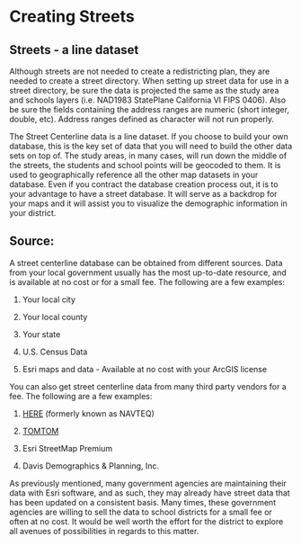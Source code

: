 # Creating Streets 
## Streets - a line dataset
Although streets are not needed to create a redistricting plan, they are needed to create a street directory.  When setting up street data for use in a street directory, be sure the data is projected the same as the study area and schools layers (i.e. NAD1983 StatePlane California VI FIPS 0406).  Also be sure the fields containing the address ranges are numeric (short integer, double, etc). Address ranges defined as character will not run properly.

 

The Street Centerline data is a line dataset.  If you choose to build your own database, this is the key set of data that you will need to build the other data sets on top of.  The study areas, in many cases, will run down the middle of the streets, the students and school points will be geocoded to them.  It is used to geographically reference all the other map datasets in your database.  Even if you contract the database creation process out, it is to your advantage to have a street database.  It will serve as a backdrop for your maps and it will assist you to visualize the demographic information in your district.

## Source:
A street centerline database can be obtained from different sources. Data from your local government usually has the most up-to-date resource, and is available at no cost or for a small fee. The following are a few examples:

 

1. Your local city

1. Your local county

1. Your state

1. U.S. Census Data

1. Esri maps and data - Available at no cost with your ArcGIS license

 

 You can also get street centerline data from many third party vendors for a fee. The following are a few examples:

 

1. [HERE](https://www.here.com/) (formerly known as NAVTEQ)

1. [TOMTOM](https://www.tomtom.com/en_us/)

1. Esri StreetMap Premium

1. Davis Demographics & Planning, Inc.

 

As previously mentioned, many government agencies are maintaining their data with Esri software, and as such, they may already have street data that has been updated on a consistent basis.  Many times, these government agencies are willing to sell the data to school districts for a small fee or often at no cost.  It would be well worth the effort for the district to explore all avenues of possibilities in regards to this matter.  
